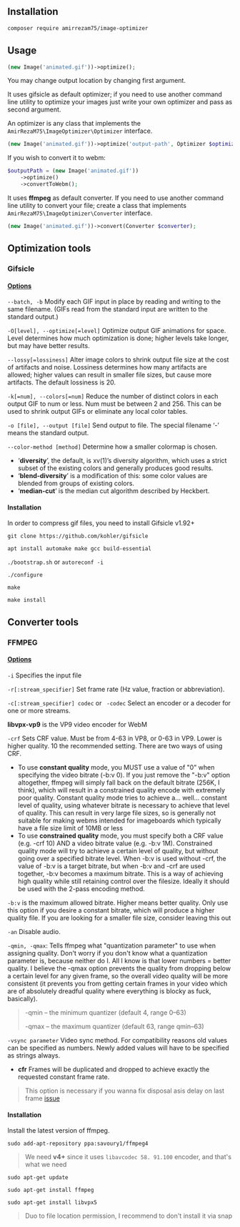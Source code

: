 ## Installation
```bash
composer require amirrezam75/image-optimizer
```
## Usage

```php
(new Image('animated.gif'))->optimize();
```

You may change output location by changing first argument.

It uses gifsicle as default optimizer; if you need to use another command line utility to optimize your images just write your own optimizer and pass as second argument.

An optimizer is any class that implements the ``AmirRezaM75\ImageOptimizer\Optimizer`` interface.

```php
(new Image('animated.gif'))->optimize('output-path', Optimizer $optimizer);
```

If you wish to convert it to webm:

```php
$outputPath = (new Image('animated.gif'))
    ->optimize()
    ->convertToWebm();
```

It uses **ffmpeg** as default converter. If you need to use another command line utility to convert your file;
create a class that implements ``AmirRezaM75\ImageOptimizer\Converter`` interface.

```php
(new Image('animated.gif'))->convert(Converter $converter);
```

## Optimization tools

### Gifsicle

#### [Options](http://www.lcdf.org/gifsicle/man.html)
``--batch, -b`` Modify each GIF input in place by reading and writing to the same filename. (GIFs read from the standard input are written to the standard output.)

``-O[level], --optimize[=level]``
Optimize output GIF animations for space. Level determines how much optimization is done; higher levels take longer, but may have better results.

``--lossy[=lossiness]``
Alter image colors to shrink output file size at the cost of artifacts and noise. Lossiness determines how many artifacts are allowed; higher values can result in smaller file sizes, but cause more artifacts. The default lossiness is 20.

``-k[=num], --colors[=num]``
Reduce the number of distinct colors in each output GIF to num or less. Num must be between 2 and 256. This can be used to shrink output GIFs or eliminate any local color tables.

``-o [file], --output [file]``
Send output to file. The special filename ‘-’ means the standard output.

``--color-method [method]``
Determine how a smaller colormap is chosen. 
- ‘**diversity**’, the default, is xv(1)’s diversity algorithm, which uses a strict subset of the existing colors and generally produces good results.
- ‘**blend-diversity**’ is a modification of this: some color values are blended from groups of existing colors.
- ‘**median-cut**’ is the median cut algorithm described by Heckbert.

#### Installation
In order to compress gif files, you need to install Gifsicle v1.92+

``git clone https://github.com/kohler/gifsicle``

``apt install automake make gcc build-essential``

``./bootstrap.sh`` or ``autoreconf -i``

``./configure``

``make``

``make install``

## Converter tools

### FFMPEG

#### [Options](https://ffmpeg.org/ffmpeg.html)

``-i`` Specifies the input file

``-r[:stream_specifier]`` Set frame rate (Hz value, fraction or abbreviation).

``-c[:stream_specifier] codec`` or `` -codec``
Select an encoder or a decoder for one or more streams.

**libvpx-vp9** is the VP9 video encoder for WebM

``-crf`` Sets CRF value. Must be from 4-63 in VP8, or 0-63 in VP9. Lower is higher quality. 10 the recommended setting. There are two ways of using CRF.
- To use **constant quality** mode, you MUST use a value of "0" when specifying the video bitrate (-b:v 0). If you just remove the "-b:v" option altogether, ffmpeg will simply fall back on the default bitrate (256K, I think), which will result in a constrained quality encode with extremely poor quality. Constant quality mode tries to achieve a... well... constant level of quality, using whatever bitrate is necessary to achieve that level of quality. This can result in very large file sizes, so is generally not suitable for making webms intended for imageboards which typically have a file size limit of 10MB or less
- To use **constrained quality** mode, you must specify both a CRF value (e.g. -crf 10) AND a video bitrate value (e.g. -b:v 1M). Constrained quality mode will try to achieve a certain level of quality, but without going over a specified bitrate level. When -b:v is used without -crf, the value of -b:v is a target bitrate, but when -b:v and -crf are used together, -b:v becomes a maximum bitrate. This is a way of achieving high quality while still retaining control over the filesize. Ideally it should be used with the 2-pass encoding method.

``-b:v`` is the maximum allowed bitrate. Higher means better quality. Only use this option if you desire a constant bitrate, which will produce a higher quality file. If you are looking for a smaller file size, consider leaving this out

``-an`` Disable audio.

``-qmin, -qmax``: Tells ffmpeg what "quantization parameter" to use when assigning quality.
Don't worry if you don't know what a quantization parameter is, because neither do I.
All I know is that lower numbers = better quality.
I believe the -qmax option prevents the quality from dropping below a certain level for any given frame,
so the overall video quality will be more consistent
(it prevents you from getting certain frames in your video which are of absolutely dreadful quality where everything is blocky as fuck, basically).
> -qmin – the minimum quantizer (default 4, range 0–63)
>
> -qmax – the maximum quantizer (default 63, range qmin–63)

``-vsync parameter`` Video sync method. For compatibility reasons old values can be specified as numbers. Newly added values will have to be specified as strings always.
- **cfr** Frames will be duplicated and dropped to achieve exactly the requested constant frame rate.

> This option is necessary if you wanna fix disposal asis delay on last frame [issue](https://trac.ffmpeg.org/ticket/3052)


#### Installation
Install the latest version of ffmpeg.

``sudo add-apt-repository ppa:savoury1/ffmpeg4``

> We need **v4+** since it uses ``libavcodec 58. 91.100`` encoder, and that's what we need

``sudo apt-get update``

``sudo apt-get install ffmpeg``

``sudo apt-get install libvpx5``

> Duo to file location permission, I recommend to don't install it via snap
